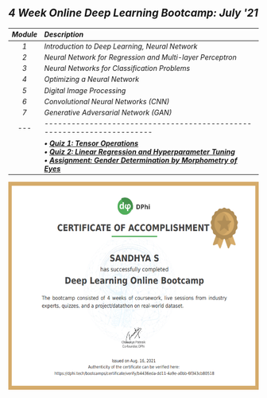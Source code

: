 ## _4 Week Online Deep Learning Bootcamp: July '21_
|_Module_|_Description_|
|:---:|:---|
|_1_| _Introduction to Deep Learning, Neural Network_ | 
|_2_| _Neural Network for Regression and Multi-layer Perceptron_ |
|_3_| _Neural Networks for Classification Problems_ |
|_4_| _Optimizing a Neural Network_ |
|_5_| _Digital Image Processing_ |
|_6_| _Convolutional Neural Networks (CNN)_ | 
|_7_| _Generative Adversarial Network (GAN)_ |
|---| ---------------------------------------------------------------------- |
|| **_• [Quiz 1: Tensor Operations](Quiz%20%26%20Assignment/%231_Graded_Quiz_1.ipynb)<br>• [Quiz 2: Linear Regression and Hyperparameter Tuning](Quiz%20%26%20Assignment/%232_Graded_Quiz_2.ipynb)<br>• [Assignment: Gender Determination by Morphometry of Eyes](Quiz%20%26%20Assignment/%233_Final_Assignment.ipynb)_** |
<img src="Certificate.png" width="592px" height="418px">
